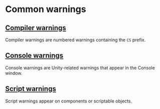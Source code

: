 # Common warnings
## [Compiler warnings](Common%20Warnings/Compiler%20Warnings.md)
Compiler warnings are numbered warnings containing the `CS` prefix.

## [Console warnings](Common%20Warnings/Console%20Warnings.md)
Console warnings are Unity-related warnings that appear in the Console window.

## [Script warnings](Common%20Warnings/Script%20Warnings.md)
Script warnings appear on components or scriptable objects.
